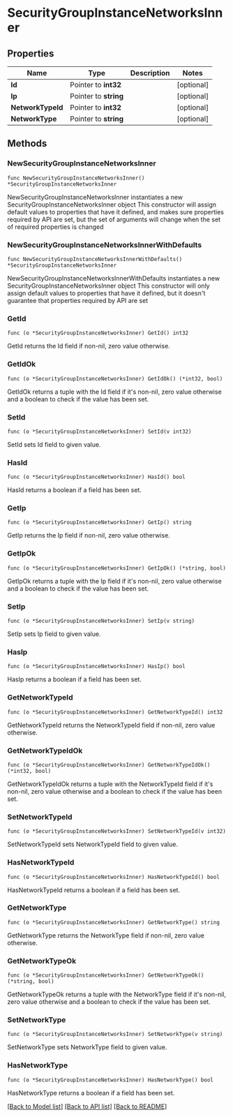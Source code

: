 # SecurityGroupInstanceNetworksInner

## Properties

Name | Type | Description | Notes
------------ | ------------- | ------------- | -------------
**Id** | Pointer to **int32** |  | [optional] 
**Ip** | Pointer to **string** |  | [optional] 
**NetworkTypeId** | Pointer to **int32** |  | [optional] 
**NetworkType** | Pointer to **string** |  | [optional] 

## Methods

### NewSecurityGroupInstanceNetworksInner

`func NewSecurityGroupInstanceNetworksInner() *SecurityGroupInstanceNetworksInner`

NewSecurityGroupInstanceNetworksInner instantiates a new SecurityGroupInstanceNetworksInner object
This constructor will assign default values to properties that have it defined,
and makes sure properties required by API are set, but the set of arguments
will change when the set of required properties is changed

### NewSecurityGroupInstanceNetworksInnerWithDefaults

`func NewSecurityGroupInstanceNetworksInnerWithDefaults() *SecurityGroupInstanceNetworksInner`

NewSecurityGroupInstanceNetworksInnerWithDefaults instantiates a new SecurityGroupInstanceNetworksInner object
This constructor will only assign default values to properties that have it defined,
but it doesn't guarantee that properties required by API are set

### GetId

`func (o *SecurityGroupInstanceNetworksInner) GetId() int32`

GetId returns the Id field if non-nil, zero value otherwise.

### GetIdOk

`func (o *SecurityGroupInstanceNetworksInner) GetIdOk() (*int32, bool)`

GetIdOk returns a tuple with the Id field if it's non-nil, zero value otherwise
and a boolean to check if the value has been set.

### SetId

`func (o *SecurityGroupInstanceNetworksInner) SetId(v int32)`

SetId sets Id field to given value.

### HasId

`func (o *SecurityGroupInstanceNetworksInner) HasId() bool`

HasId returns a boolean if a field has been set.

### GetIp

`func (o *SecurityGroupInstanceNetworksInner) GetIp() string`

GetIp returns the Ip field if non-nil, zero value otherwise.

### GetIpOk

`func (o *SecurityGroupInstanceNetworksInner) GetIpOk() (*string, bool)`

GetIpOk returns a tuple with the Ip field if it's non-nil, zero value otherwise
and a boolean to check if the value has been set.

### SetIp

`func (o *SecurityGroupInstanceNetworksInner) SetIp(v string)`

SetIp sets Ip field to given value.

### HasIp

`func (o *SecurityGroupInstanceNetworksInner) HasIp() bool`

HasIp returns a boolean if a field has been set.

### GetNetworkTypeId

`func (o *SecurityGroupInstanceNetworksInner) GetNetworkTypeId() int32`

GetNetworkTypeId returns the NetworkTypeId field if non-nil, zero value otherwise.

### GetNetworkTypeIdOk

`func (o *SecurityGroupInstanceNetworksInner) GetNetworkTypeIdOk() (*int32, bool)`

GetNetworkTypeIdOk returns a tuple with the NetworkTypeId field if it's non-nil, zero value otherwise
and a boolean to check if the value has been set.

### SetNetworkTypeId

`func (o *SecurityGroupInstanceNetworksInner) SetNetworkTypeId(v int32)`

SetNetworkTypeId sets NetworkTypeId field to given value.

### HasNetworkTypeId

`func (o *SecurityGroupInstanceNetworksInner) HasNetworkTypeId() bool`

HasNetworkTypeId returns a boolean if a field has been set.

### GetNetworkType

`func (o *SecurityGroupInstanceNetworksInner) GetNetworkType() string`

GetNetworkType returns the NetworkType field if non-nil, zero value otherwise.

### GetNetworkTypeOk

`func (o *SecurityGroupInstanceNetworksInner) GetNetworkTypeOk() (*string, bool)`

GetNetworkTypeOk returns a tuple with the NetworkType field if it's non-nil, zero value otherwise
and a boolean to check if the value has been set.

### SetNetworkType

`func (o *SecurityGroupInstanceNetworksInner) SetNetworkType(v string)`

SetNetworkType sets NetworkType field to given value.

### HasNetworkType

`func (o *SecurityGroupInstanceNetworksInner) HasNetworkType() bool`

HasNetworkType returns a boolean if a field has been set.


[[Back to Model list]](../README.md#documentation-for-models) [[Back to API list]](../README.md#documentation-for-api-endpoints) [[Back to README]](../README.md)


